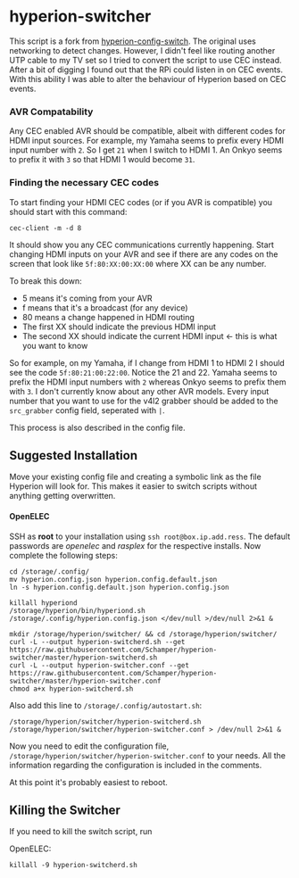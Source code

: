 
hyperion-switcher
======================

This script is a fork from [hyperion-config-switch](https://github.com/Hwulex/hyperion-config-switch). The original uses networking to detect changes. However, I didn't feel like routing another UTP cable to my TV set so I tried to convert the script to use CEC instead. After a bit of digging I found out that the RPi could listen in on CEC events. With this ability I was able to alter the behaviour of Hyperion based on CEC events.

### AVR Compatability

Any CEC enabled AVR should be compatible, albeit with different codes for HDMI input sources. For example, my Yamaha seems to prefix every HDMI input number with `2`. So I get `21` when I switch to HDMI 1. An Onkyo seems to prefix it with `3` so that HDMI 1 would become `31`.

### Finding the necessary CEC codes

To start finding your HDMI CEC codes (or if you AVR is compatible) you should start with this command:
```
cec-client -m -d 8
```
It should show you any CEC communications currently happening. Start changing HDMI inputs on your AVR and see if there are any codes on the screen that look like `5f:80:XX:00:XX:00` where XX can be any number.

To break this down:
- 5 means it's coming from your AVR
- f means that it's a broadcast (for any device)
- 80 means a change happened in HDMI routing
- The first XX should indicate the previous HDMI input
- The second XX should indicate the current HDMI input <- this is what you want to know

So for example, on my Yamaha, if I change from HDMI 1 to HDMI 2 I should see the code `5f:80:21:00:22:00`. Notice the 21 and 22. Yamaha seems to prefix the HDMI input numbers with `2` whereas Onkyo seems to prefix them with `3`. I don't currently know about any other AVR models.
Every input number that you want to use for the v4l2 grabber should be added to the `src_grabber` config field, seperated with `|`.

This process is also described in the config file.

## Suggested Installation

Move your existing config file and creating a symbolic link as the file Hyperion will look for. This makes it easier to switch scripts without anything getting overwritten.

#### OpenELEC

SSH as **root** to your installation using `ssh root@box.ip.add.ress`. The default passwords are _openelec_ and _rasplex_ for the respective installs. Now complete the following steps:

```
cd /storage/.config/
mv hyperion.config.json hyperion.config.default.json
ln -s hyperion.config.default.json hyperion.config.json

killall hyperiond
/storage/hyperion/bin/hyperiond.sh /storage/.config/hyperion.config.json </dev/null >/dev/null 2>&1 &

mkdir /storage/hyperion/switcher/ && cd /storage/hyperion/switcher/
curl -L --output hyperion-switcherd.sh --get https://raw.githubusercontent.com/Schamper/hyperion-switcher/master/hyperion-switcherd.sh
curl -L --output hyperion-switcher.conf --get https://raw.githubusercontent.com/Schamper/hyperion-switcher/master/hyperion-switcher.conf
chmod a+x hyperion-switcherd.sh
```

Also add this line to `/storage/.config/autostart.sh`:
```
/storage/hyperion/switcher/hyperion-switcherd.sh /storage/hyperion/switcher/hyperion-switcher.conf > /dev/null 2>&1 &
```

Now you need to edit the configuration file, `/storage/hyperion/switcher/hyperion-switcher.conf` to your needs.
All the information regarding the configuration is included in the comments.

At this point it's probably easiest to reboot.

## Killing the Switcher

If you need to kill the switch script, run

OpenELEC:

`killall -9 hyperion-switcherd.sh`
